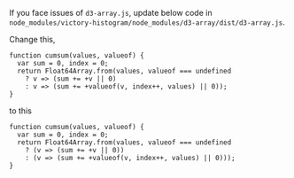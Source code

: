 

If you face issues of `d3-array.js`, update below code in `node_modules/victory-histogram/node_modules/d3-array/dist/d3-array.js`.

Change this,

```
function cumsum(values, valueof) {
  var sum = 0, index = 0;
  return Float64Array.from(values, valueof === undefined
    ? v => (sum += +v || 0)
    : v => (sum += +valueof(v, index++, values) || 0));
}
```

to this

```
function cumsum(values, valueof) {
  var sum = 0, index = 0;
  return Float64Array.from(values, valueof === undefined
    ? (v => (sum += +v || 0))
    : (v => (sum += +valueof(v, index++, values) || 0)));
}
```